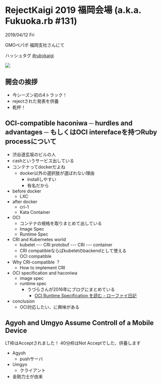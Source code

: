 # RejectKaigi 2019 福岡会場 (a.k.a. Fukuoka.rb #131)

2019/04/12 Fri

GMOペパボ 福岡支社さんにて

ハッシュタグ [#rubykaigi](https://twitter.com/search?q=%23rubykaigi)

![](https://pbs.twimg.com/media/D38k2UPU8AAu5Ko.jpg:large)

## 開会の挨拶

- 今シーズン初の4トラック！
- rejectされた発表を供養
- 乾杯！

## OCI-compatible haconiwa ─ hurdles and advantages ─ もしくはOCI interefaceを持つRuby processについて

- 渋谷道玄坂のビルの人
- cashというサービス出している
- コンテナってdockerだよね
  - docker以外の選択肢が選ばれない理由
    - installしやすい
    - 有名だから
- before docker
  - LXC
- after docker
  - cri-1
  - Kata Container
- OCI
  - コンテナの規格を取りまとめて出している
  - Image Spec
  - Runtime Spec
- CRI and Kubernetes world
  - kubelet --- CRI protobuf --- CRI --- container
  - CRI compatibleならばkubeletのbackendとして使える
  - OCI compatible
- Why CRI-compatible ？
  - How to implement CRI
- OCI specification and haconiwa
  - image spec
  - runtime spec
    - うづらさんが2016年にブログにまとめている
      - [OCI Runtime Specification を読む - ローファイ日記](https://t.co/iE5JSW2ySB)
- conclusion
  - OCI対応したい、に興味がある

## Agyoh and Umgyo Assume Controll of a Mobile Device


LT枠はAcceptされました！
40分枠はNot Acceptでした、供養します

- Agyoh
  - pushサーバ
- Umgyo
  - クライアント
- 金剛力士が由来


